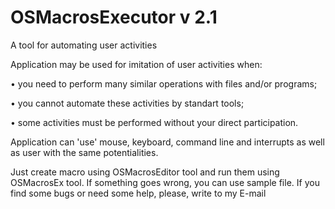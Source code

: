 # OSMacrosExecutor v 2.1

A tool for automating user activities


Application may be used for imitation of user activities when:

 • you need to perform many similar operations with files and/or programs;

 • you cannot automate these activities by standart tools;

 • some activities must be performed without your direct participation.

Application can 'use' mouse, keyboard, command line and interrupts as well as user with the same potentialities.


Just create macro using OSMacrosEditor tool and run them using OSMacrosEx tool.
If something goes wrong, you can use sample file. If you find some bugs or need some help, please, write to
my E-mail
